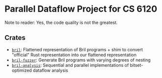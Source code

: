 # Parallel Dataflow Project for CS 6120

Note to reader:
Yes, the code quality is not the greatest.

## Crates

- [`bril`](./bril/): Flattened representation of Bril programs + shim to convert "official" Rust representation into our flattened representation
- [`bril-fuzzer`](./bril-fuzzer/): Generate Bril programs with varying degrees of nesting
- [`bril-analysis`](./bril-analysis/): Sequential and parallel implementations of bitset-optimized dataflow analysis
